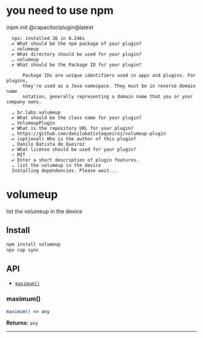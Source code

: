 # you need to use npm
inpm init @capacitor/plugin@latest

```
  npx: installed 26 in 8.246s
  ✔ What should be the npm package of your plugin?
  … volumeup
  ✔ What directory should be used for your plugin?
  … volumeup
  ✔ What should be the Package ID for your plugin?

      Package IDs are unique identifiers used in apps and plugins. For plugins,
      they're used as a Java namespace. They must be in reverse domain name
      notation, generally representing a domain name that you or your company owns.

  … br.labs.volumeup
  ✔ What should be the class name for your plugin?
  … VolumeupPlugin
  ✔ What is the repository URL for your plugin?
  … https://github.com/danilobatistaqueiroz/volumeup-plugin
  ✔ (optional) Who is the author of this plugin?
  … Danilo Batista de Queiroz
  ✔ What license should be used for your plugin?
  › MIT
  ✔ Enter a short description of plugin features.
  … list the volumeup in the device
  Installing dependencies. Please wait...
```


# volumeup

list the volumeup in the device

## Install

```bash
npm install volumeup
npx cap sync
```

## API

<docgen-index>

* [`maximum()`](#maximum)

</docgen-index>

<docgen-api>
<!--Update the source file JSDoc comments and rerun docgen to update the docs below-->

### maximum()

```typescript
maximum() => any
```

**Returns:** <code>any</code>

--------------------

</docgen-api>
